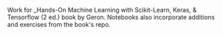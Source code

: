 Work for _Hands-On Machine Learning with Scikit-Learn, Keras, & Tensorflow (2 ed.) book by Geron. Notebooks also incorporate additions and exercises from the book's repo.